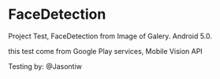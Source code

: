 # FaceDetection
Project Test, FaceDetection from Image of Galery. Android 5.0.

this test come from Google Play services, Mobile Vision API

Testing by: @Jasontiw
